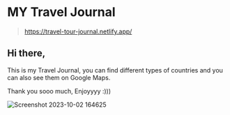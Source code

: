 # MY Travel Journal

> https://travel-tour-journal.netlify.app/

## Hi there, 
This is my Travel Journal, you can find different types of countries and you can also see them on Google Maps. 

Thank you sooo much, Enjoyyyy :)))

![Screenshot 2023-10-02 164625](https://github.com/MastooraTurkmen/MY-Travel-Journal/assets/132576850/2c754ab8-bb57-4282-bf4e-08edac79010e)
